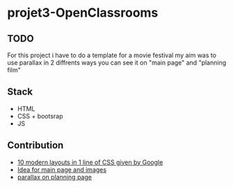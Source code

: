 # projet3-OpenClassrooms

## TODO
For this project i have to do a template for a movie festival my aim was to use parallax in 2 diffrents ways you can see it on "main page" and "planning film"

## Stack
- HTML
- CSS + bootsrap
- JS

## Contribution
- [10 modern layouts in 1 line of CSS given by Google](https://www.youtube.com/watch?v=qm0IfG1GyZU&t=888s)
- [Idea for main page and images](https://www.youtube.com/watch?v=TawH-AqHTXc)
- [parallax on planning page](https://www.w3schools.com/howto/howto_css_parallax.asp)

